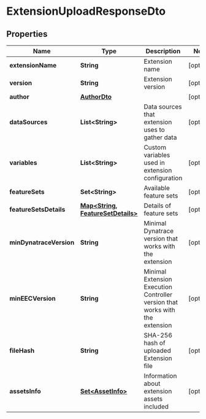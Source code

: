 

# ExtensionUploadResponseDto


## Properties

| Name | Type | Description | Notes |
|------------ | ------------- | ------------- | -------------|
|**extensionName** | **String** | Extension name |  [optional] |
|**version** | **String** | Extension version |  [optional] |
|**author** | [**AuthorDto**](AuthorDto.md) |  |  [optional] |
|**dataSources** | **List&lt;String&gt;** | Data sources that extension uses to gather data |  [optional] |
|**variables** | **List&lt;String&gt;** | Custom variables used in extension configuration |  [optional] |
|**featureSets** | **Set&lt;String&gt;** | Available feature sets |  [optional] |
|**featureSetsDetails** | [**Map&lt;String, FeatureSetDetails&gt;**](FeatureSetDetails.md) | Details of feature sets |  [optional] |
|**minDynatraceVersion** | **String** | Minimal Dynatrace version that works with the extension |  [optional] |
|**minEECVersion** | **String** | Minimal Extension Execution Controller version that works with the extension |  [optional] |
|**fileHash** | **String** | SHA-256 hash of uploaded Extension file |  [optional] |
|**assetsInfo** | [**Set&lt;AssetInfo&gt;**](AssetInfo.md) | Information about extension assets included |  [optional] |




